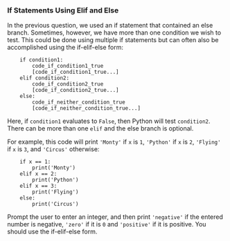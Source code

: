 ### If Statements Using Elif and Else

In the previous question, we used an if statement that contained an else
branch. Sometimes, however, we have more than one condition we wish to
test. This could be done using multiple if statements but can often also
be accomplished using the if-elif-else form:

        if condition1:
            code_if_condition1_true
            [code_if_condition1_true...]
        elif condition2:
            code_if_condition2_true
            [code_if_condition2_true...]
        else:
            code_if_neither_condition_true
            [code_if_neither_condition_true...]

Here, if `condition1` evaluates to `False`, then Python will test
`condition2`. There can be more than one `elif` and the else branch is
optional.

For example, this code will print `'Monty'` if `x` is `1`, `'Python'` if
`x` is `2`, `'Flying'` if `x` is `3`, and `'Circus'` otherwise:

        if x == 1:
            print('Monty')
        elif x == 2:
            print('Python')
        elif x == 3:
            print('Flying')
        else:
            print('Circus')

Prompt the user to enter an integer, and then print `'negative'` if the
entered number is negative, `'zero'` if it is `0` and `'positive'` if it
is positive. You should use the if-elif-else form.
